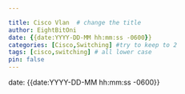 ```yaml
---

title: Cisco Vlan  # change the title
author: EightBitOni
date: {{date:YYYY-DD-MM hh:mm:ss -0600}}
categories: [Cisco,Switching] #try to keep to 2
tags: [cisco,switching] # all lower case 
pin: false
---
```


date: {{date:YYYY-DD-MM hh:mm:ss -0600}}
